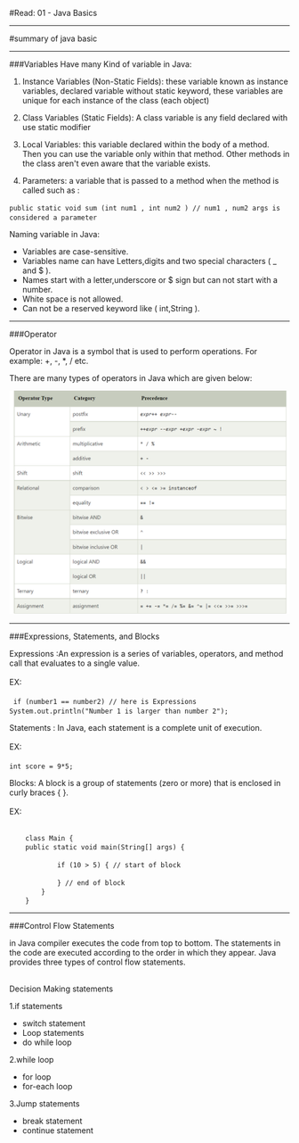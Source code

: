 #Read: 01 - Java Basics
<hr>

#summary of java basic

<hr>

###Variables
Have many Kind of variable in Java:

1. Instance Variables (Non-Static Fields): these variable  known as instance variables, declared variable without static keyword, these variables are unique for each instance of the class (each object)

2. Class Variables (Static Fields): A class variable is any field declared with use static modifier

3. Local Variables: this variable declared within the body of a method. Then you can use the variable only within that method. Other methods in the class aren't even aware that the variable exists.

4. Parameters: a variable that is passed to a method when the method is called such as :

`public static void sum (int num1 , int num2 ) // num1 , num2 args is considered a parameter`




Naming variable in Java:

- Variables are case-sensitive.
- Variables name can have Letters,digits and two special characters ( _ and $ ).
- Names start with a letter,underscore or $ sign but can not start with a number.
- White space is not allowed.
- Can not be a reserved keyword like ( int,String ).


<hr>

###Operator

Operator in Java is a symbol that is used to perform operations. For example: +, -, *, / etc.

There are many types of operators in Java which are given below:


![Operator](operaters.png)

<hr>


###Expressions, Statements, and Blocks

Expressions :An expression is a series of variables, operators, and method call that evaluates to a single value.
  <br> <br> EX: <br> <br>
       `
            if (number1 == number2) // here is Expressions
            System.out.println("Number 1 is larger than number 2");`


Statements : In Java, each statement is a complete unit of execution.
<br> <br> EX: <br> <br>
                `int score = 9*5;`


Blocks: A block is a group of statements (zero or more) that is enclosed in curly braces { }.
<br> <br> EX: <br> <br>


        class Main {
        public static void main(String[] args) {
        
                if (10 > 5) { // start of block	
         
                } // end of block
            }
        }


<hr>

###Control Flow Statements

in Java compiler executes the code from top to bottom. The statements in the code are executed according to the order in which they appear.
Java provides three types of control flow statements.<br> <br>

Decision Making statements

1.if statements
  - switch statement
  - Loop statements
  - do while loop 

2.while loop
  - for loop
  - for-each loop

3.Jump statements
  - break statement
  - continue statement